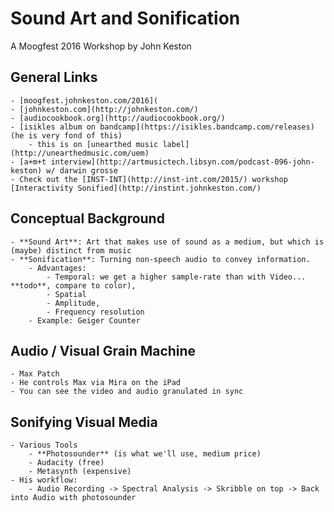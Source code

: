 Sound Art and Sonification
===================
A Moogfest 2016 Workshop by John Keston

## General Links
    - [moogfest.johnkeston.com/2016](
    - [johnkeston.com](http://johnkeston.com/)
    - [audiocookbook.org](http://audiocookbook.org/)
    - [isikles album on bandcamp](https://isikles.bandcamp.com/releases) (he is very fond of this)
        - this is on [unearthed music label](http://unearthedmusic.com/uem)
    - [a+m+t interview](http://artmusictech.libsyn.com/podcast-096-john-keston) w/ darwin grosse
    - Check out the [INST-INT](http://inst-int.com/2015/) workshop [Interactivity Sonified](http://instint.johnkeston.com/)

## Conceptual Background
    - **Sound Art**: Art that makes use of sound as a medium, but which is (maybe) distinct from music 
    - **Sonification**: Turning non-speech audio to convey information.  
        - Advantages: 
            - Temporal: we get a higher sample-rate than with Video... **todo**, compare to color), 
            - Spatial
            - Amplitude, 
            - Frequency resolution 
        - Example: Geiger Counter

## Audio / Visual Grain Machine
    - Max Patch
    - He controls Max via Mira on the iPad
    - You can see the video and audio granulated in sync

## Sonifying Visual Media
    - Various Tools
        - **Photosounder** (is what we'll use, medium price)
        - Audacity (free)
        - Metasynth (expensive)
    - His workflow:
        - Audio Recording -> Spectral Analysis -> Skribble on top -> Back into Audio with photosounder


        


        
